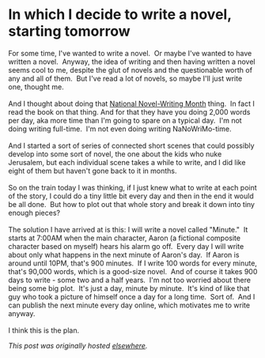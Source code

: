 # In which I decide to write a novel, starting tomorrow

<p>For some time, I've wanted to write a novel. &#160;Or maybe I've wanted to have written a novel. &#160;Anyway, the idea of writing and then having written a novel seems cool to me, despite the glut of novels and the questionable worth of any and all of them. &#160;But I've read a lot of novels, so maybe I'll just write one, thought me.<br><br>And I thought about doing that <a href="http://www.nanowrimo.org/">National Novel-Writing Month</a> thing. &#160;In fact I read the book on that thing. And for that they have you doing 2,000 words per day, aka more time than I'm going to spare on a typical day. &#160;I'm not doing writing full-time. &#160;I'm not even doing writing NaNoWriMo-time.<br><br>And I started a sort of series of connected short scenes that could possibly develop into some sort of novel, the one about the kids who nuke Jerusalem, but each individual scene takes a while to write, and I did like eight of them but haven't gone back to it in months.<br><br>So on the train today I was thinking, if I just knew what to write at each point of the story, I could do a tiny little bit every day and then in the end it would be all done. &#160;But how to plot out that whole story and break it down into tiny enough pieces?<br><br>The solution I have arrived at is this: I will write a novel called "Minute." &#160;It starts at 7:00AM when the main character, Aaron (a fictional composite character based on myself) hears his alarm go off. &#160;Every day I will write about only what happens in the next minute of Aaron's day. &#160;If Aaron is around until 10PM, that's 900 minutes. &#160;If I write 100 words for every minute, that's 90,000 words, which is a good-size novel. &#160;And of course it takes 900 days to write - some two and a half years. &#160;I'm not too worried about there being some big plot. &#160;It's just a day, minute by minute. &#160;It's kind of like that guy who took a picture of himself once a day for a long time. &#160;Sort of. &#160;And I can publish the next minute every day online, which motivates me to write anyway.<br><br>I think this is the plan.</p>


*This post was originally hosted [elsewhere](http://planspace.blogspot.com/2011/02/in-which-i-decide-to-write-novel.html).*
